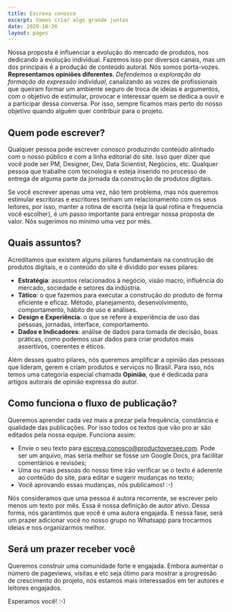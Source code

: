 ```yaml
---
title: Escreva conosco
excerpt: Vamos criar algo grande juntos
date: 2020-10-26
layout: pages
---
```


Nossa proposta é influenciar a evolução do mercado de produtos, nos dedicando à evolução individual. Fazemos isso por diversos canais, mas um dos principais é a produção de conteúdo autoral. Nós somos porta-vozes. **Representamos opiniões diferentes**. _Defendemos a exploração da formação da expressão individual_, canalizando as vozes de profissionais que queiram formar um ambiente seguro de troca de ideias e argumentos, com o objetivo de estimular, provocar e interessar quem se dedica a ouvir e a participar dessa conversa. Por isso, sempre ficamos mais perto do nosso objetivo quando alguém quer contribuir para o projeto.

## Quem pode escrever?

Qualquer pessoa pode escrever conosco produzindo conteúdo alinhado com o nosso público e com a linha editorial do site. Isso quer dizer que você pode ser PM, Designer, Dev, Data Scientist, Negócios, etc. Qualquer pessoa que trabalhe com tecnologia e esteja inserido no processo de entrega de alguma parte da jornada da construção de produtos digitais.

Se você escrever apenas uma vez, não tem problema, mas nós queremos estimular escritoras e escritores tenham um relacionamento com os seus leitores, por isso, manter a rotina de escrita (seja lá qual rotina e frequencia você escolher), é um passo importante para entregar nossa proposta de valor. Nós sugerimos no mínimo uma vez por mês.

## Quais assuntos?

Acreditamos que existem alguns pilares fundamentais na construção de produtos digitais, e o conteúdo do site é dividido por esses pilares:

- **Estratégia**: assuntos relacionados à negócio, visão macro, influência do mercado, sociedade e setores da indústria. 
- **Tático**: o que fazemos para executar a construção do produto de forma eficiente e eficaz. Método, planejamento, desenvolvimento, comportamento, hábito de uso e análises.
- **Design e Experiência**: o que se refere à experiência de uso das pessoas, jornadas, interface, comportamento.
- **Dados e Indicadores**: análise de dados para tomada de decisão, boas práticas, como podemos usar dados para criar produtos mais assertivos, coerentes e éticos.

Além desses quatro pilares, nós queremos amplificar a opinião das pessoas que lideram, gerem e criam produtos e serviços no Brasil. Para isso, nós temos uma categoria especial chamada **Opinião**, que é dedicada para artigos autorais de opinião expressa do autor.

## Como funciona o fluxo de publicação?

Queremos aprender cada vez mais a prezar pela frequência, constância e qualidade das publicações. Por isso todos os textos que vão pro ar são editados pela nossa equipe. Funciona assim:

- Envie o seu texto para [escreva.conosco@productoversee.com](mailto:escreva.conosco@productoversee.com?subject=[productoversee]%20Quero%20escrever%20com%20vocês). Pode ser um arquivo, mas seria melhor se fosse um Google Docs, pra facilitar comentários e revisões;
- Uma ou mais pessoas do nosso time irão verificar se o texto é aderente ao conteúdo do site, para editar e sugerir mudanças no texto;
- Você aprovando essas mudanças, nós publicamos! :-)

Nós consideramos que uma pessoa é autora recorrente, se escrever pelo menos um texto por mês. Essa é nossa definição de autor ativo. Dessa forma, nós garantimos que você é uma autora engajada. E nessa fase, será um prazer adicionar você no nosso grupo no Whatsapp para trocarmos ideias e nos organizarmos melhor.

## Será um prazer receber você

Queremos construir uma comunidade forte e engajada. Embora aumentar o número de pageviews, visitas e etc seja ótimo para mostrar a progressão de crescimento do projeto, nós estamos mais interessados em ter autores e leitores engajados.

Esperamos você! :-)